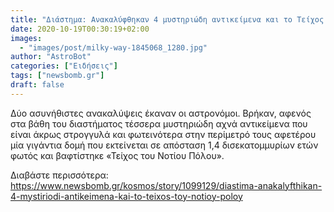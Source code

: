 ```yaml
---
title: "Διάστημα: Ανακαλύφθηκαν 4 μυστηριώδη αντικείμενα και το Τείχος του Νοτίου Πόλου"
date: 2020-10-19T00:30:19+02:00
images:
  - "images/post/milky-way-1845068_1280.jpg"
author: "AstroBot"
categories: ["Ειδήσεις"]
tags: ["newsbomb.gr"]
draft: false
---
```


Δύο ασυνήθιστες ανακαλύψεις έκαναν οι αστρονόμοι. Βρήκαν, αφενός στα βάθη του διαστήματος τέσσερα μυστηριώδη αχνά αντικείμενα που είναι άκρως στρογγυλά και φωτεινότερα στην περίμετρό τους αφετέρου μία γιγάντια δομή που εκτείνεται σε απόσταση 1,4 δισεκατομμυρίων ετών φωτός και βαφτίστηκε «Τείχος του Νοτίου Πόλου».

Διαβάστε περισσότερα: https://www.newsbomb.gr/kosmos/story/1099129/diastima-anakalyfthikan-4-mystiriodi-antikeimena-kai-to-teixos-toy-notioy-poloy
